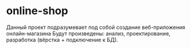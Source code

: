 # online-shop

Данный проект подразумевает под собой создание веб-приложения онлайн-магазина 
Будут произведены: анализ, проектирование, разработка (вёрстка + подключение к БД).
